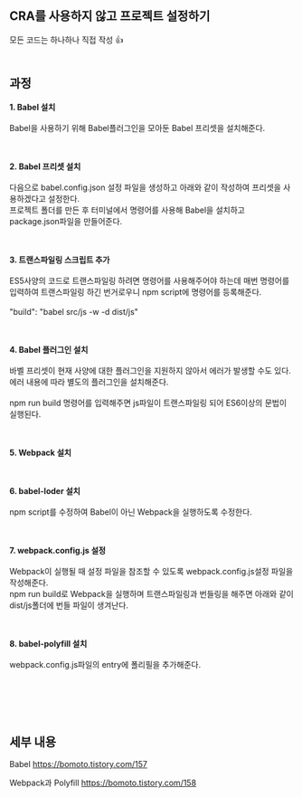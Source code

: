 ## CRA를 사용하지 않고 프로젝트 설정하기
모든 코드는 하나하나 직접 작성 👍
<br/><br/>

## 과정

<b>1. Babel 설치</b><br/><br/>
Babel을 사용하기 위해 Babel플러그인을 모아둔 Babel 프리셋을 설치해준다.<br/><br/><br/>

<b>2. Babel 프리셋 설치</b><br/><br/>
다음으로 babel.config.json 설정 파일을 생성하고 아래와 같이 작성하여 프리셋을 사용하겠다고 설정한다.<br/>
프로젝트 폴더를 만든 후 터미널에서 명령어를 사용해 Babel을 설치하고 package.json파일을 만들어준다.<br/><br/><br/>
  
<b>3. 트랜스파일링 스크립트 추가</b><br/><br/>
ES5사양의 코드로 트랜스파일링 하려면 명령어를 사용해주어야 하는데 매번 명령어를 입력하여 트랜스파일링 하긴 번거로우니 npm script에 명령어를 등록해준다.<br/><br/>
"build": "babel src/js -w -d dist/js"<br/><br/><br/>
  
<b>4. Babel 플러그인 설치</b><br/><br/>
바벨 프리셋이 현재 사양에 대한 플러그인을 지원하지 않아서 에러가 발생할 수도 있다.<br/>
에러 내용에 따라 별도의 플러그인을 설치해준다.<br/><br/>
npm run build 명령어를 입력해주면 js파일이 트랜스파일링 되어 ES6이상의 문법이 실행된다.
<br/><br/><br/>
  
<b>5. Webpack 설치</b><br/><br/><br/>
  
<b>6. babel-loder 설치</b><br/><br/>
npm script를 수정하여 Babel이 아닌 Webpack을 실행하도록 수정한다.<br/><br/><br/>
  
<b>7. webpack.config.js 설정</b><br/><br/>
Webpack이 실행될 때 설정 파일을 참조할 수 있도록 webpack.config.js설정 파일을 작성해준다.<br/>npm run build로 Webpack을 실행하며 트랜스파일링과 번들링을 해주면 아래와 같이 dist/js폴더에 번들 파일이 생겨난다.<br/><br/><br/>
  
<b>8. babel-polyfill 설치</b><br/><br/>
webpack.config.js파일의 entry에 폴리필을 추가해준다.<br/><br/><br/>

<br/><br/>




## 세부 내용
Babel
https://bomoto.tistory.com/157

Webpack과 Polyfill
https://bomoto.tistory.com/158
